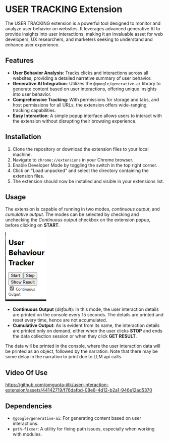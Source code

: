 # USER TRACKING Extension

The USER TRACKING extension is a powerful tool designed to monitor and analyze user behavior on websites. It leverages advanced generative AI to provide insights into user interactions, making it an invaluable asset for web developers, UX researchers, and marketers seeking to understand and enhance user experience.

## Features

- **User Behavior Analysis**: Tracks clicks and interactions across all websites, providing a detailed narrative summary of user behavior.
- **Generative AI Integration**: Utilizes the `@google/generative-ai` library to generate content based on user interactions, offering unique insights into user behavior.
- **Comprehensive Tracking**: With permissions for storage and tabs, and host permissions for all URLs, the extension offers wide-ranging tracking capabilities.
- **Easy Interaction**: A simple popup interface allows users to interact with the extension without disrupting their browsing experience.

## Installation

1. Clone the repository or download the extension files to your local machine.
2. Navigate to `chrome://extensions` in your Chrome browser.
3. Enable Developer Mode by toggling the switch in the top right corner.
4. Click on "Load unpacked" and select the directory containing the extension files.
5. The extension should now be installed and visible in your extensions list.

## Usage
The extension is capable of running in two modes, *continuous output*, and *cumulative output*. The modes can be selected by checking and unchecking the *Continuous output* checkbox on the extension popup, before clicking on **START**.

![Image of popup](image.png)
- **Continuous Output** (*default*): In this mode, the user interaction details are printed on the console every 15 seconds. The details are printed and reset every time, hence are not accumulated.
- **Cumulative Output**: As is evident from its name, the interaction details are printed only on demand, either when the user clicks **STOP** and ends the data collection session or when they click **GET RESULT**.


The data will be printed in the console, where the user interaction data will be printed as an object, followed by the narration. Note that there may be some delay in the narration to print due to LLM api calls.

## Video Of Use
https://github.com/omgupta-iitk/user-interaction-extension/assets/44142719/f76dafbd-08e8-4d12-b2a1-946e12ad5370
## Dependencies

- `@google/generative-ai`: For generating content based on user interactions.
- `path-fixxer`: A utility for fixing path issues, especially when working with modules.
